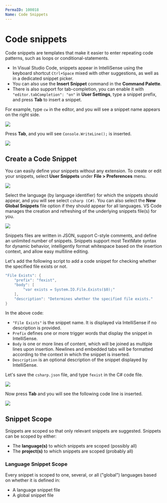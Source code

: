 ```yaml
---
PermaID: 100018
Name: Code Snippets
---
```


# Code snippets

Code snippets are templates that make it easier to enter repeating code patterns, such as loops or conditional-statements.

 - In Visual Studio Code, snippets appear in IntelliSense using the keyboard shortcut `Ctrl+Space` mixed with other suggestions, as well as in a dedicated snippet picker.
 - You can also use the **Insert Snippet** command in the **Command Palette**. 
 - There is also support for tab-completion, you can enable it with `"editor.tabCompletion": "on"` in **User Settings**, type a snippet prefix, and press **Tab** to insert a snippet.

For example, type `cw` in the editor, and you will see a snippet name appears on the right side.

<img src="https://raw.githubusercontent.com/zzzprojects/learn-orm/master/tutorials/visual-studio-code/images/code-snippets-1.png">

Press **Tab**, and you will see `Console.WriteLine();` is inserted.

<img src="https://raw.githubusercontent.com/zzzprojects/learn-orm/master/tutorials/visual-studio-code/images/code-snippets-2.png">

## Create a Code Snippet

You can easily define your snippets without any extension. To create or edit your snippets, select **User Snippets** under **File > Preferences** menu.

<img src="https://raw.githubusercontent.com/zzzprojects/learn-orm/master/tutorials/visual-studio-code/images/code-snippets-3.png">

Select the language (by language identifier) for which the snippets should appear, and you will see select `csharp (C#)`. You can also select the **New Global Snippets** file option if they should appear for all languages. VS Code manages the creation and refreshing of the underlying snippets file(s) for you.

<img src="https://raw.githubusercontent.com/zzzprojects/learn-orm/master/tutorials/visual-studio-code/images/code-snippets-4.png">

Snippets files are written in JSON, support C-style comments, and define an unlimited number of snippets. Snippets support most TextMate syntax for dynamic behavior, intelligently format whitespace based on the insertion context, and allow easy multiline editing.

Let's add the following script to add a code snippet for checking whether the specified file exists or not.

```csharp
"File Exists": {
    "prefix": "fexist",
    "body": [
        "var exists = System.IO.File.Exists($0);"
    ],
    "description": "Determines whether the specified file exists."
}
```

In the above code:

 - `"File Exists"` is the snippet name. It is displayed via IntelliSense if no description is provided.
 - `Prefix` defines one or more trigger words that display the snippet in IntelliSense. 
 - `Body` is one or more lines of content, which will be joined as multiple lines upon insertion. Newlines and embedded tabs will be formatted according to the context in which the snippet is inserted.
 - `Description` is an optional description of the snippet displayed by IntelliSense.

Let's save the `csharp.json` file, and type `fexist` in the C# code file.

<img src="https://raw.githubusercontent.com/zzzprojects/learn-orm/master/tutorials/visual-studio-code/images/code-snippets-5.png">

Now press **Tab** and you will see the following code line is inserted.

<img src="https://raw.githubusercontent.com/zzzprojects/learn-orm/master/tutorials/visual-studio-code/images/code-snippets-6.png">

## Snippet Scope

Snippets are scoped so that only relevant snippets are suggested. Snippets can be scoped by either:

 - The **language(s)** to which snippets are scoped (possibly all)
 - The **project(s)** to which snippets are scoped (probably all)

### Language Snippet Scope

Every snippet is scoped to one, several, or all ("global") languages based on whether it is defined in:

 - A language snippet file
 - A global snippet file
